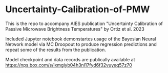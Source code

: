 # Uncertainty-Calibration-of-PMW
This is the repo to accompany AIES publication "Uncertainty Calibration of Passive Microwave Brightness Temperatures" by Ortiz et al. 2023

Included Jupyter notebook demonstartes usage of the Bayesian Neural Network model via MC Droopout to produce regression predictions and repeat some of the results from the publication. 

Model checkpoint and data records are publically available at https://nps.box.com/s/lxmgiyb04h3nl17fyd6f32vuyeq57z70


